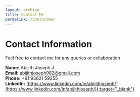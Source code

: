 ```yaml
---
layout: archive
title: Contact Me
permalink: /contactme/
---
```


# Contact Information
Feel free to contact me for any queries or collaboration

**Name:** Abijith Joseph J  
**Email:** abijithjoseph982@gmail.com    
**Phone:** +91 93621 59255   
**LinkedIn:** [https://www.linkedin.com/in/abijithjoseph/](https://www.linkedin.com/in/abijithjoseph/){:target="_blank"}     